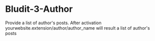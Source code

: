 # Bludit-3-Author
Provide a list of author's posts. After activation yourwebsite.extension/author/author_name will result a list of author's posts

